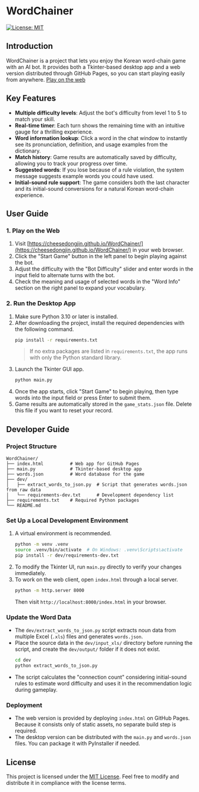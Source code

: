 # WordChainer

[![License: MIT](https://img.shields.io/badge/License-MIT-yellow.svg)](LICENSE)

## Introduction
WordChainer is a project that lets you enjoy the Korean word-chain game with an AI bot. It provides both a Tkinter-based desktop app and a web version distributed through GitHub Pages, so you can start playing easily from anywhere. [Play on the web](https://cheesedongjin.github.io/WordChainer/)

## Key Features
- **Multiple difficulty levels**: Adjust the bot's difficulty from level 1 to 5 to match your skill.
- **Real-time timer**: Each turn shows the remaining time with an intuitive gauge for a thrilling experience.
- **Word information lookup**: Click a word in the chat window to instantly see its pronunciation, definition, and usage examples from the dictionary.
- **Match history**: Game results are automatically saved by difficulty, allowing you to track your progress over time.
- **Suggested words**: If you lose because of a rule violation, the system message suggests example words you could have used.
- **Initial-sound rule support**: The game considers both the last character and its initial-sound conversions for a natural Korean word-chain experience.

## User Guide

### 1. Play on the Web
1. Visit [https://cheesedongjin.github.io/WordChainer/](https://cheesedongjin.github.io/WordChainer/) in your web browser.
2. Click the "Start Game" button in the left panel to begin playing against the bot.
3. Adjust the difficulty with the "Bot Difficulty" slider and enter words in the input field to alternate turns with the bot.
4. Check the meaning and usage of selected words in the "Word Info" section on the right panel to expand your vocabulary.

### 2. Run the Desktop App
1. Make sure Python 3.10 or later is installed.
2. After downloading the project, install the required dependencies with the following command.
   ```bash
   pip install -r requirements.txt
   ```
   > If no extra packages are listed in `requirements.txt`, the app runs with only the Python standard library.
3. Launch the Tkinter GUI app.
   ```bash
   python main.py
   ```
4. Once the app starts, click "Start Game" to begin playing, then type words into the input field or press Enter to submit them.
5. Game results are automatically stored in the `game_stats.json` file. Delete this file if you want to reset your record.

## Developer Guide

### Project Structure
```
WordChainer/
├── index.html          # Web app for GitHub Pages
├── main.py             # Tkinter-based desktop app
├── words.json          # Word database for the game
├── dev/
│   ├── extract_words_to_json.py  # Script that generates words.json from raw data
│   └── requirements-dev.txt      # Development dependency list
├── requirements.txt    # Required Python packages
└── README.md
```

### Set Up a Local Development Environment
1. A virtual environment is recommended.
   ```bash
   python -m venv .venv
   source .venv/bin/activate  # On Windows: .venv\Scripts\activate
   pip install -r dev/requirements-dev.txt
   ```
2. To modify the Tkinter UI, run `main.py` directly to verify your changes immediately.
3. To work on the web client, open `index.html` through a local server.
   ```bash
   python -m http.server 8000
   ```
   Then visit `http://localhost:8000/index.html` in your browser.

### Update the Word Data
- The `dev/extract_words_to_json.py` script extracts noun data from multiple Excel (`.xls`) files and generates `words.json`.
- Place the source data in the `dev/input_xls/` directory before running the script, and create the `dev/output/` folder if it does not exist.
  ```bash
  cd dev
  python extract_words_to_json.py
  ```
- The script calculates the "connection count" considering initial-sound rules to estimate word difficulty and uses it in the recommendation logic during gameplay.

### Deployment
- The web version is provided by deploying `index.html` on GitHub Pages. Because it consists only of static assets, no separate build step is required.
- The desktop version can be distributed with the `main.py` and `words.json` files. You can package it with PyInstaller if needed.

## License
This project is licensed under the [MIT License](LICENSE). Feel free to modify and distribute it in compliance with the license terms.
